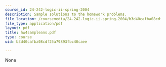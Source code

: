 ```yaml
---
course_id: 24-242-logic-ii-spring-2004
description: Sample solutions to the homework problems.
file_location: /coursemedia/24-242-logic-ii-spring-2004/b3d40cafba08cdf25a79893fbc40caee_hw4sampleans.pdf
file_type: application/pdf
layout: pdf
title: hw4sampleans.pdf
type: course
uid: b3d40cafba08cdf25a79893fbc40caee

---
```

None